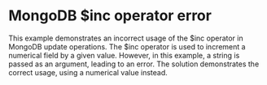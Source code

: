 # MongoDB $inc operator error
This example demonstrates an incorrect usage of the $inc operator in MongoDB update operations. The $inc operator is used to increment a numerical field by a given value. However, in this example, a string is passed as an argument, leading to an error. The solution demonstrates the correct usage, using a numerical value instead.